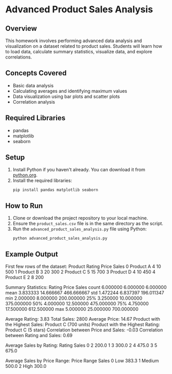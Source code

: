 # Advanced Product Sales Analysis

## Overview
This homework involves performing advanced data analysis and visualization on a dataset related to product sales. Students will learn how to load data, calculate summary statistics, visualize data, and explore correlations.

## Concepts Covered
- Basic data analysis
- Calculating averages and identifying maximum values
- Data visualization using bar plots and scatter plots
- Correlation analysis

## Required Libraries
- pandas
- matplotlib
- seaborn

## Setup
1. Install Python if you haven't already. You can download it from [python.org](https://www.python.org/downloads/).
2. Install the required libraries:
    ```
    pip install pandas matplotlib seaborn
    ```

## How to Run
1. Clone or download the project repository to your local machine.
2. Ensure the `product_sales.csv` file is in the same directory as the script.
3. Run the `advanced_product_sales_analysis.py` file using Python:
    ```
    python advanced_product_sales_analysis.py
    ```

## Example Output

First few rows of the dataset:
Product Rating Price Sales
0 Product A 4 10 500
1 Product B 3 20 300
2 Product C 5 15 700
3 Product D 4 10 450
4 Product E 2 8 200

Summary Statistics:
Rating Price Sales
count 6.000000 6.000000 6.000000
mean 3.833333 14.666667 466.666667
std 1.472244 6.837397 196.011347
min 2.000000 8.000000 200.000000
25% 3.250000 10.000000 375.000000
50% 4.000000 12.500000 475.000000
75% 4.750000 17.500000 612.500000
max 5.000000 25.000000 700.000000

Average Rating: 3.83
Total Sales: 2800
Average Price: 14.67
Product with the Highest Sales: Product C (700 units)
Product with the Highest Rating: Product C (5 stars)
Correlation between Price and Sales: -0.03
Correlation between Rating and Sales: 0.69

Average Sales by Rating:
Rating Sales
0 2 200.0
1 3 300.0
2 4 475.0
3 5 675.0

Average Sales by Price Range:
Price Range Sales
0 Low 383.3
1 Medium 500.0
2 High 300.0